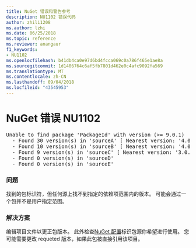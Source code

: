 ```yaml
---
title: NuGet 错误和警告参考
description: NU1102 错误代码
author: zhili1208
ms.author: lzhi
ms.date: 06/25/2018
ms.topic: reference
ms.reviewer: anangaur
f1_keywords:
- NU1102
ms.openlocfilehash: b41db4ca0e97d6bd4fcca069c0a786f465e1ae8a
ms.sourcegitcommit: 1d1406764c6af5fb7801d462e0c4afc9092fa569
ms.translationtype: MT
ms.contentlocale: zh-CN
ms.lasthandoff: 09/04/2018
ms.locfileid: "43545953"
---
```

# <a name="nuget-error-nu1102"></a>NuGet 错误 NU1102

<pre>Unable to find package 'PackageId' with version (>= 9.0.1)<br/>  - Found 30 version(s) in 'sourceA' [ Nearest version: '4.0.0' ]<br/>  - Found 10 version(s) in 'sourceB' [ Nearest version: '4.0.0-rc-2129' ]<br/>  - Found 9 version(s) in 'sourceC' [ Nearest version: '3.0.0-beta-00032' ]<br/>  - Found 0 version(s) in 'sourceD'<br/>  - Found 0 version(s) in 'sourceE'</pre>

### <a name="issue"></a>问题
找到的包标识符，但任何源上找不到指定的依赖项范围内的版本。 可能会通过一个包并不是用户指定范围。

### <a name="solution"></a>解决方案
编辑项目文件以更正包版本。 此外检查[NuGet 配置](../../consume-packages/Configuring-NuGet-Behavior.md)标识包源你希望进行使用。 您可能需要更改 requeted 版本，如果此包被直接引用该项目。